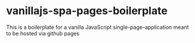 # vanillajs-spa-pages-boilerplate
This is a boilerplate for a vanilla JavaScript single-page-application meant to be hosted via github pages

